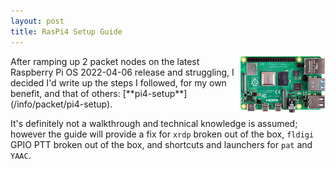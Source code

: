 ```yaml
---
layout: post
title: RasPi4 Setup Guide
---
```


<a href="/info/packet/pi4-setup">
<img style="float: right" src="/images/raspberrypi4_tn.png">
</a> After ramping up 2 packet nodes on the latest Raspberry Pi OS 2022-04-06 release
and struggling, I decided I'd write up the steps I followed, for my own benefit,
and that of others: [**pi4-setup**](/info/packet/pi4-setup).

It's definitely not a walkthrough and technical knowledge is assumed; however
the guide will provide a fix for `xrdp` broken out of the box, `fldigi` GPIO PTT
broken out of the box, and shortcuts and launchers for `pat` and `YAAC`.